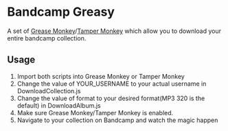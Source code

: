 # Bandcamp Greasy
A set of [Grease Monkey](https://addons.mozilla.org/en-US/firefox/addon/greasemonkey/)/[Tamper Monkey](https://chrome.google.com/webstore/detail/tampermonkey/dhdgffkkebhmkfjojejmpbldmpobfkfo?hl=en) which allow you to download your entire bandcamp collection.

## Usage
1. Import both scripts into Grease Monkey or Tamper Monkey
2. Change the value of YOUR_USERNAME to your actual username in DownloadCollection.js
3. Change the value of format to your desired format(MP3 320 is the default) in DownloadAlbum.js
3. Make sure Grease Monkey/Tamper Monkey is enabled.
4. Navigate to your collection on Bandcamp and watch the magic happen